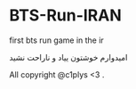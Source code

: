 # BTS-Run-IRAN
first bts run game in the ir

امیدوارم خوشتون ییاد و ناراحت نشید



All copyright @c1plys <3 .
